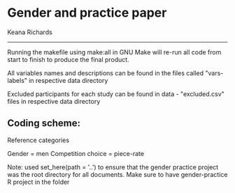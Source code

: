 # Gender and practice paper 

Keana Richards 

--- 

Running the makefile using make:all in GNU Make will re-run all code from start to finish to produce the final product. 

All variables names and descriptions can be found in the files called "vars-labels" in respective data directory

Excluded participants for each study can be found in data - "excluded.csv" files in respective data directory 

## Coding scheme:

Reference categories 

Gender = men
Competition choice = piece-rate 


Note: used set_here(path = '..') to ensure that the gender practice project was the root directory for all documents. Make sure to have gender-practice R project in the folder